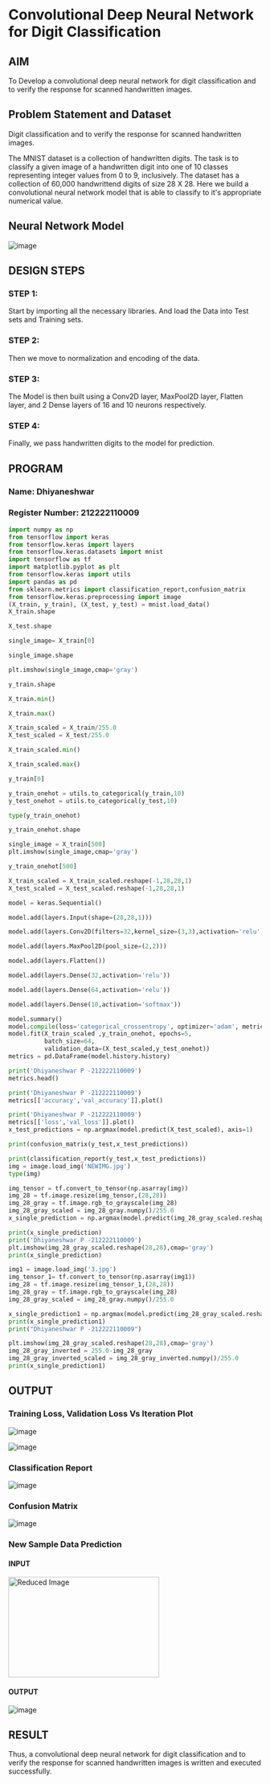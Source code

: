 # Convolutional Deep Neural Network for Digit Classification

## AIM

To Develop a convolutional deep neural network for digit classification and to verify the response for scanned handwritten images.

## Problem Statement and Dataset
Digit classification and to verify the response for scanned handwritten images.

The MNIST dataset is a collection of handwritten digits. The task is to classify a given image of a handwritten digit into one of 10 classes representing integer values from 0 to 9, inclusively. The dataset has a collection of 60,000 handwrittend digits of size 28 X 28. Here we build a convolutional neural network model that is able to classify to it's appropriate numerical value.

## Neural Network Model

![image](https://github.com/aldrinlijo04/mnist-classification/assets/118544279/eef099d4-ccf0-4148-8d61-3cbe8c06ac37)

## DESIGN STEPS

### STEP 1:
Start by importing all the necessary libraries. And load the Data into Test sets and Training sets.

### STEP 2:
Then we move to normalization and encoding of the data.

### STEP 3:
The Model is then built using a Conv2D layer, MaxPool2D layer, Flatten layer, and 2 Dense layers of 16 and 10 neurons respectively.

### STEP 4:
Finally, we pass handwritten digits to the model for prediction.

## PROGRAM

### Name: Dhiyaneshwar
### Register Number: 212222110009
```python
import numpy as np
from tensorflow import keras
from tensorflow.keras import layers
from tensorflow.keras.datasets import mnist
import tensorflow as tf
import matplotlib.pyplot as plt
from tensorflow.keras import utils
import pandas as pd
from sklearn.metrics import classification_report,confusion_matrix
from tensorflow.keras.preprocessing import image
(X_train, y_train), (X_test, y_test) = mnist.load_data()
X_train.shape

X_test.shape

single_image= X_train[0]

single_image.shape

plt.imshow(single_image,cmap='gray')

y_train.shape

X_train.min()

X_train.max()

X_train_scaled = X_train/255.0
X_test_scaled = X_test/255.0

X_train_scaled.min()

X_train_scaled.max()

y_train[0]

y_train_onehot = utils.to_categorical(y_train,10)
y_test_onehot = utils.to_categorical(y_test,10)

type(y_train_onehot)

y_train_onehot.shape

single_image = X_train[500]
plt.imshow(single_image,cmap='gray')

y_train_onehot[500]

X_train_scaled = X_train_scaled.reshape(-1,28,28,1)
X_test_scaled = X_test_scaled.reshape(-1,28,28,1)

model = keras.Sequential()

model.add(layers.Input(shape=(28,28,1)))

model.add(layers.Conv2D(filters=32,kernel_size=(3,3),activation='relu'))

model.add(layers.MaxPool2D(pool_size=(2,2)))

model.add(layers.Flatten())

model.add(layers.Dense(32,activation='relu'))

model.add(layers.Dense(64,activation='relu'))

model.add(layers.Dense(10,activation='softmax'))

model.summary()
model.compile(loss='categorical_crossentropy', optimizer='adam', metrics=['accuracy'])
model.fit(X_train_scaled ,y_train_onehot, epochs=5,
          batch_size=64,
          validation_data=(X_test_scaled,y_test_onehot))
metrics = pd.DataFrame(model.history.history)

print('Dhiyaneshwar P -212222110009')
metrics.head()

print('Dhiyaneshwar P -212222110009')
metrics[['accuracy','val_accuracy']].plot()

print('Dhiyaneshwar P -212222110009')
metrics[['loss','val_loss']].plot()
x_test_predictions = np.argmax(model.predict(X_test_scaled), axis=1)

print(confusion_matrix(y_test,x_test_predictions))

print(classification_report(y_test,x_test_predictions))
img = image.load_img('NEWIMG.jpg')
type(img)

img_tensor = tf.convert_to_tensor(np.asarray(img))
img_28 = tf.image.resize(img_tensor,(28,28))
img_28_gray = tf.image.rgb_to_grayscale(img_28)
img_28_gray_scaled = img_28_gray.numpy()/255.0
x_single_prediction = np.argmax(model.predict(img_28_gray_scaled.reshape(1,28,28,1)),axis=1)

print(x_single_prediction)
print('Dhiyaneshwar P -212222110009')
plt.imshow(img_28_gray_scaled.reshape(28,28),cmap='gray')
print(x_single_prediction)

img1 = image.load_img('3.jpg')
img_tensor_1= tf.convert_to_tensor(np.asarray(img1))
img_28 = tf.image.resize(img_tensor_1,(28,28))
img_28_gray = tf.image.rgb_to_grayscale(img_28)
img_28_gray_scaled = img_28_gray.numpy()/255.0

x_single_prediction1 = np.argmax(model.predict(img_28_gray_scaled.reshape(1,28,28,1)),axis=1)
print(x_single_prediction1)
print("Dhiyaneshwar P -212222110009")

plt.imshow(img_28_gray_scaled.reshape(28,28),cmap='gray')
img_28_gray_inverted = 255.0-img_28_gray
img_28_gray_inverted_scaled = img_28_gray_inverted.numpy()/255.0
print(x_single_prediction1)
````
## OUTPUT

### Training Loss, Validation Loss Vs Iteration Plot
![image](https://github.com/user-attachments/assets/5ffdf2ca-64fa-4eaf-8e1a-75764e2599af)

![image](https://github.com/user-attachments/assets/07e4ed06-763f-4ca9-bc85-0336d545b9d4)


### Classification Report
![image](https://github.com/user-attachments/assets/ce38d327-fc88-4fe3-806d-98597ec8f9d7)


### Confusion Matrix
![image](https://github.com/user-attachments/assets/ef3a809b-3631-45fa-ad1d-24c6d03bb8a0)


### New Sample Data Prediction
#### INPUT
<img src="https://github.com/user-attachments/assets/022e4cb3-ac9f-4424-bfdd-32645371e211" width="300" height="200" alt="Reduced Image">

#### OUTPUT
![image](https://github.com/user-attachments/assets/a612b238-0a2b-4d07-af58-33ddc89e16c4)

## RESULT
Thus, a convolutional deep neural network for digit classification and to verify the response for scanned handwritten images is written and executed successfully.
